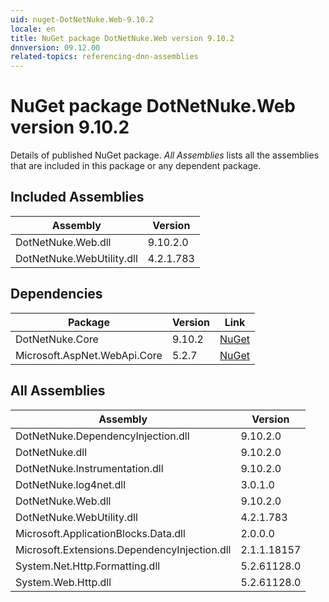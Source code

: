 ```yaml
---
uid: nuget-DotNetNuke.Web-9.10.2
locale: en
title: NuGet package DotNetNuke.Web version 9.10.2
dnnversion: 09.12.00
related-topics: referencing-dnn-assemblies
---
```


# NuGet package DotNetNuke.Web version 9.10.2
Details of published NuGet package.
*All Assemblies* lists all the assemblies that are included in this package or any dependent package.

## Included Assemblies

|Assembly|Version|
|---|---|
|DotNetNuke.Web.dll|9.10.2.0|
|DotNetNuke.WebUtility.dll|4.2.1.783|

## Dependencies

|Package|Version|Link|
|---|---|---|
|DotNetNuke.Core|9.10.2|[NuGet](https://www.nuget.org/packages/DotNetNuke.Core/9.10.2)|
|Microsoft.AspNet.WebApi.Core|5.2.7|[NuGet](https://www.nuget.org/packages/Microsoft.AspNet.WebApi.Core/5.2.7)|

## All Assemblies

|Assembly|Version|
|---|---|
|DotNetNuke.DependencyInjection.dll|9.10.2.0|
|DotNetNuke.dll|9.10.2.0|
|DotNetNuke.Instrumentation.dll|9.10.2.0|
|DotNetNuke.log4net.dll|3.0.1.0|
|DotNetNuke.Web.dll|9.10.2.0|
|DotNetNuke.WebUtility.dll|4.2.1.783|
|Microsoft.ApplicationBlocks.Data.dll|2.0.0.0|
|Microsoft.Extensions.DependencyInjection.dll|2.1.1.18157|
|System.Net.Http.Formatting.dll|5.2.61128.0|
|System.Web.Http.dll|5.2.61128.0|

